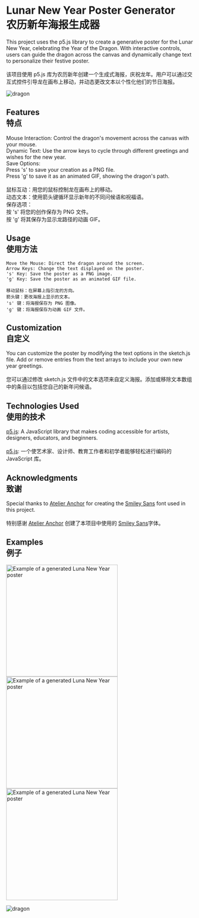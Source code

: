 <h1> Lunar New Year Poster Generator<br> 农历新年海报生成器 </h1>

This project uses the p5.js library to create a generative poster for the Lunar New Year, celebrating the Year of the Dragon. With interactive controls, users can guide the dragon across the canvas and dynamically change text to personalize their festive poster. <br> <br>
该项目使用 p5.js 库为农历新年创建一个生成式海报，庆祝龙年。用户可以通过交互式控件引导龙在画布上移动，并动态更改文本以个性化他们的节日海报。

![dragon](https://github.com/gregochan/gregochan.github.io/assets/82427271/378d8020-09c1-4786-b29b-8aa4f80c6c07)

<h2> Features <br> 特点 </h2>

  Mouse Interaction: Control the dragon's movement across the canvas with your mouse. <br>
  Dynamic Text: Use the arrow keys to cycle through different greetings and wishes for the new year. <br>
  Save Options: <br>
    Press 's' to save your creation as a PNG file. <br>
    Press 'g' to save it as an animated GIF, showing the dragon's path. <br>
    <br>
    鼠标互动：用您的鼠标控制龙在画布上的移动。<br>
    动态文本：使用箭头键循环显示新年的不同问候语和祝福语。<br>
    保存选项：<br>
        按 's' 将您的创作保存为 PNG 文件。<br>
        按 'g' 将其保存为显示龙路径的动画 GIF。

<h2>Usage <br> 使用方法 </h2>

    Move the Mouse: Direct the dragon around the screen.
    Arrow Keys: Change the text displayed on the poster.
    's' Key: Save the poster as a PNG image.
    'g' Key: Save the poster as an animated GIF file.

    移动鼠标：在屏幕上指引龙的方向。
    箭头键：更改海报上显示的文本。
    's' 键：将海报保存为 PNG 图像。
    'g' 键：将海报保存为动画 GIF 文件。

<h2> Customization <br> 自定义</h2>

You can customize the poster by modifying the text options in the sketch.js file. Add or remove entries from the text arrays to include your own new year greetings. 
<br><br>
您可以通过修改 sketch.js 文件中的文本选项来自定义海报。添加或移除文本数组中的条目以包括您自己的新年问候语。

<h2> Technologies Used <br> 使用的技术 </h2>

<a href="https://github.com/processing/p5.js">p5.js</a>: A JavaScript library that makes coding accessible for artists, designers, educators, and beginners. 
<br><br>
<a href="https://github.com/processing/p5.js">p5.js</a>: 一个使艺术家、设计师、教育工作者和初学者能够轻松进行编码的 JavaScript 库。

<h2> Acknowledgments <br> 致谢 </h2>

Special thanks to <a href="https://github.com/atelier-anchor">Atelier Anchor</a> for creating the <a href="https://github.com/atelier-anchor/smiley-sans">Smiley Sans</a> font used in this project. 
<br><br>
特别感谢 <a href="https://github.com/atelier-anchor">Atelier Anchor</a> 创建了本项目中使用的  <a href="https://github.com/atelier-anchor/smiley-sans">Smiley Sans</a>字体。
<h2> Examples <br> 例子</h2> 

<img src="https://github.com/gregochan/gregochan.github.io/assets/82427271/dc0ee667-e2a1-4dea-afe0-c57718fba952" width="300" title="Example of a generated Luna New Year poster">
<img src="https://github.com/gregochan/gregochan.github.io/assets/82427271/cc3d043d-ef36-4445-991f-f849355c580d" width="300" title="Example of a generated Luna New Year poster">
<img src="https://github.com/gregochan/gregochan.github.io/assets/82427271/c3fae40f-3a1a-444f-82af-1a8923d6bdaf" width="300" title="Example of a generated Luna New Year poster">

![dragon](https://github.com/gregochan/gregochan.github.io/assets/82427271/378d8020-09c1-4786-b29b-8aa4f80c6c07)
